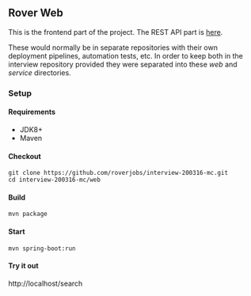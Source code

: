 ## Rover Web
This is the frontend part of the project. The REST API part is [here](../service).

These would normally be in separate repositories with their own deployment pipelines, automation tests, etc.
In order to keep both in the interview repository provided they were separated into these _web_ and _service_ directories.

### Setup

#### Requirements
 - JDK8+
 - Maven

#### Checkout
```
git clone https://github.com/roverjobs/interview-200316-mc.git
cd interview-200316-mc/web
```

#### Build
```
mvn package
```

#### Start
```
mvn spring-boot:run
```

#### Try it out
http://localhost/search
